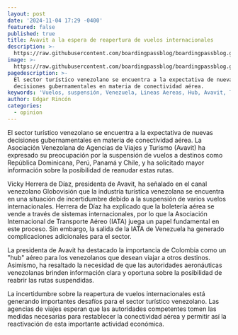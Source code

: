 ```yaml
---
layout: post
date: '2024-11-04 17:29 -0400'
featured: false
published: true
title: Avavit a la espera de reapertura de vuelos internacionales
description: >-
  https://raw.githubusercontent.com/boardingpassblog/boardingpassblog.github.io/refs/heads/main/assets/images/Aviones-Maiquetia.jpg
image: >-
  https://raw.githubusercontent.com/boardingpassblog/boardingpassblog.github.io/refs/heads/main/assets/images/Aviones-Maiquetia.jpg
pagedescription: >-
  El sector turístico venezolano se encuentra a la expectativa de nuevas
  decisiones gubernamentales en materia de conectividad aérea.
keywords: 'Vuelos, suspensión, Venezuela, Lineas Aereas, Hub, Avavit, Turismo, Viajes'
author: Edgar Rincón
categories:
  - opinion
---
```

El sector turístico venezolano se encuentra a la expectativa de nuevas decisiones gubernamentales en materia de conectividad aérea. La Asociación Venezolana de Agencias de Viajes y Turismo (Avavit) ha expresado su preocupación por la suspensión de vuelos a destinos como República Dominicana, Perú, Panamá y Chile, y ha solicitado mayor información sobre la posibilidad de reanudar estas rutas.

Vicky Herrera de Díaz, presidenta de Avavit, ha señalado en el canal venezolano Globovisión que la industria turística venezolana se encuentra en una situación de incertidumbre debido a la suspensión de varios vuelos internacionales. Herrera de Díaz ha explicado que la boletería aérea se vende a través de sistemas internacionales, por lo que la Asociación Internacional de Transporte Aéreo (IATA) juega un papel fundamental en este proceso. Sin embargo, la salida de la IATA de Venezuela ha generado complicaciones adicionales para el sector.

La presidenta de Avavit ha destacado la importancia de Colombia como un "hub" aéreo para los venezolanos que desean viajar a otros destinos. Asimismo, ha resaltado la necesidad de que las autoridades aeronáuticas venezolanas brinden información clara y oportuna sobre la posibilidad de reabrir las rutas suspendidas.

La incertidumbre sobre la reapertura de vuelos internacionales está generando importantes desafíos para el sector turístico venezolano. Las agencias de viajes esperan que las autoridades competentes tomen las medidas necesarias para restablecer la conectividad aérea y permitir así la reactivación de esta importante actividad económica.
